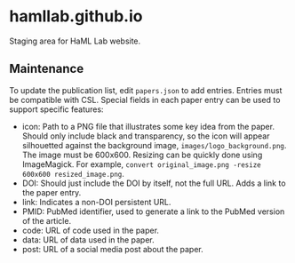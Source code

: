 # hamllab.github.io

Staging area for HaML Lab website.

## Maintenance

To update the publication list, edit `papers.json` to add entries. Entries must be compatible with CSL. Special fields in each paper entry can be used to support specific features:

-   icon: Path to a PNG file that illustrates some key idea from the paper. Should only include black and transparency, so the icon will appear silhouetted against the background image, `images/logo_background.png`. The image must be 600x600. Resizing can be quickly done using ImageMagick. For example, `convert original_image.png -resize 600x600 resized_image.png`.
-   DOI: Should just include the DOI by itself, not the full URL. Adds a link to the paper entry.
-   link: Indicates a non-DOI persistent URL.
-   PMID: PubMed identifier, used to generate a link to the PubMed version of the article.
-   code: URL of code used in the paper.
-   data: URL of data used in the paper.
-   post: URL of a social media post about the paper.
